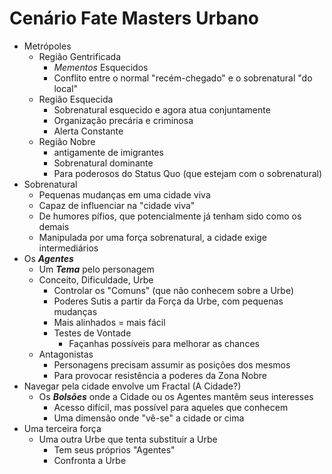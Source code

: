 # Cenário Fate Masters Urbano

+ Metrópoles
	+ Região Gentrificada
		+ _Mementos_ Esquecidos
		+ Conflito entre o normal "recém-chegado" e o sobrenatural "do local"
	+ Região Esquecida
		+ Sobrenatural esquecido e agora atua conjuntamente
		+ Organização precária e criminosa
		+ Alerta Constante
	+ Região Nobre
		+  antigamente de imigrantes
		+ Sobrenatural dominante
		+ Para poderosos do Status Quo (que estejam com o sobrenatural)
+ Sobrenatural
	+ Pequenas mudanças em uma cidade viva
	+ Capaz de influenciar na "cidade viva"
	+ De humores pífios, que potencialmente já tenham sido como os demais
	+ Manipulada por uma força sobrenatural, a cidade exige intermediários
+ Os __*Agentes*__
	+ Um ___Tema___ pelo personagem
	+ Conceito, Dificuldade, Urbe
		+ Controlar os "Comuns" (que não conhecem sobre a Urbe)
		+ Poderes Sutis a partir da Força da Urbe, com pequenas mudanças
		+ Mais alinhados = mais fácil
		+ Testes de Vontade
			+ Façanhas possíveis para melhorar as chances
	+ Antagonistas
		+ Personagens precisam assumir as posições dos mesmos
		+ Para provocar resistência a poderes da Zona Nobre
+ Navegar pela cidade envolve um Fractal (A Cidade?)
	+ Os ___Bolsões___ onde a Cidade ou os Agentes mantêm seus interesses 
		+ Acesso difícil, mas possível para aqueles que conhecem
		+ Uma dimensão onde "vê-se" a cidade or cima
+ Uma terceira força
	+ Uma outra Urbe que tenta substituir a Urbe
		+ Tem seus próprios "Agentes"
		+ Confronta a Urbe